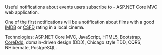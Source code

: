 Useful notifications about events users subscribe to - ASP.NET Core MVC web application. 

One of the first notifications will be a notification about films with a good [IMDB](https://www.imdb.com/) or [ČSFD](https://www.csfd.cz/) rating in a local cinema.

Technologies: ASP.NET Core MVC, JavaScript, HTML5, Bootstrap, [CoreDdd](https://github.com/xhafan/coreddd), domain-driven design (DDD), Chicago style TDD, CQRS, NHibernate, PostgreSQL.